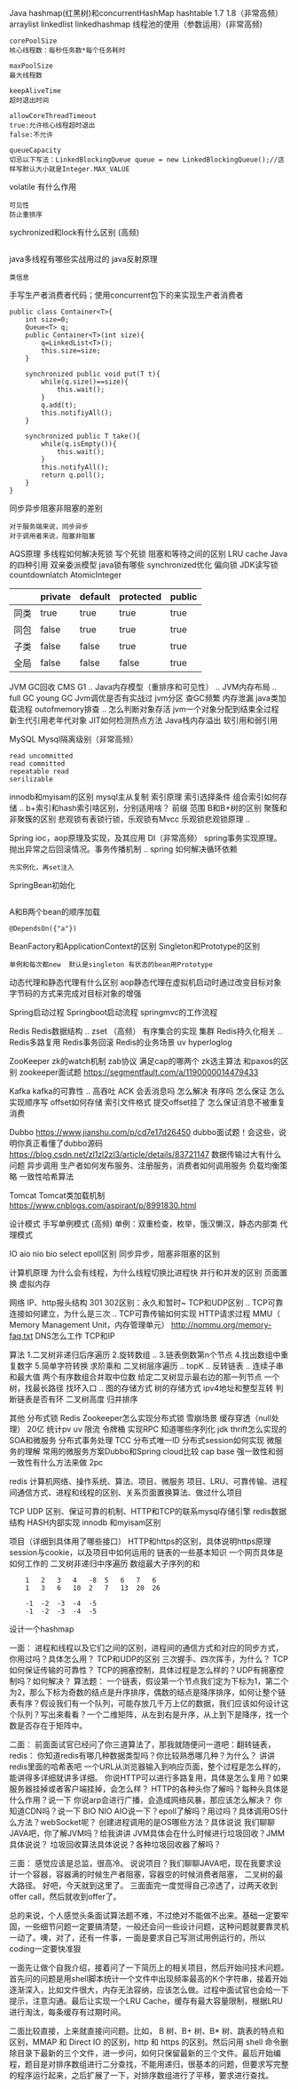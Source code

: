 Java
hashmap(红黑树)和concurrentHashMap hashtable 1.7 1.8（非常高频）
arraylist linkedlist linkedhashmap
线程池的使用（参数运用）(非常高频)
```
corePoolSize
核心线程数：每秒任务数*每个任务耗时

maxPoolSize
最大线程数

keepAliveTime
超时退出时间

allowCoreThreadTimeout
true:允许核心线程超时退出
false:不允许

queueCapacity
切忌以下写法：LinkedBlockingQueue queue = new LinkedBlockingQueue();//这样写默认大小就是Integer.MAX_VALUE
```
volatile 有什么作用
```
可见性
防止重排序
```
sychronized和lock有什么区别 (高频)
```

```
java多线程有哪些实战用过的
java反射原理
```
类信息
```
手写生产者消费者代码；使用concurrent包下的来实现生产者消费者
```
public class Container<T>{
    int size=0;
    Queue<T> q;
    public Container<T>(int size){
        q=LinkedList<T>();
        this.size=size;
    }

    synchronized public void put(T t){
        while(q.size()==size){
            this.wait();
        }
        q.add(t);
        this.notifiyAll();
    }

    synchronized public T take(){
        while(q.isEmpty()){
            this.wait();
        }
        this.notifyAll();
        return q.poll();
    }
}
```
同步异步阻塞非阻塞的差别
```
对于服务端来说，同步异步
对于调用者来说，阻塞非阻塞
```
AQS原理
多线程如何解决死锁  写个死锁
阻塞和等待之间的区别
LRU cache
Java的四种引用
双亲委派模型
java锁有哪些
synchronized优化 偏向锁
JDK读写锁 countdownlatch AtomicInteger

||private|default|protected|public|
|---|----|-------|---------|------|
|同类|true|true|true|true|
|同包|false|true|true|true|
|子类|false|false|true|true|
|全局|false|false|false|true|

JVM
GC回收 
CMS G1 ..
Java内存模型（重排序和可见性） ..
JVM内存布局  ..
full GC  young GC
Jvm调优是否有实战过  jvm分区
查GC频繁 内存泄漏
java类加载流程
outofmemory排查 ..
怎么判断对象存活
jvm一个对象分配到结束全过程
新生代引用老年代对象
JIT如何检测热点方法
Java栈内存溢出 软引用和弱引用


MySQL
Mysql隔离级别（非常高频） 
```
read uncommitted
read committed
repeatable read
serilizable
```
innodb和myisam的区别
mysql主从复制
索引原理  索引选择条件 组合索引如何存储  ..
b+索引和hash索引啥区别，分别适用啥？ 前缀 范围 
B和B+树的区别
聚簇和非聚簇的区别
悲观锁有表锁行锁，乐观锁有Mvcc  乐观锁悲观锁原理    ..


Spring
ioc，aop原理及实现，及其应用 DI（非常高频）
spring事务实现原理。抛出异常之后回滚情况。事务传播机制  ..
spring 如何解决循环依赖
```
先实例化，再set注入
```
SpringBean初始化
```

```
A和B两个bean的顺序加载   
```
@DependsOn({"a"})
```
BeanFactory和ApplicationContext的区别
Singleton和Prototype的区别   
```
单例和每次都new  默认是singleton 有状态的bean用Prototype
```
动态代理和静态代理有什么区别   aop静态代理在虚拟机启动时通过改变目标对象字节码的方式来完成对目标对象的增强 

Spring启动过程 
Springboot启动流程 
springmvc的工作流程


Redis
Redis数据结构   ..
zset （高频）
有序集合的实现
集群
Redis持久化相关  ..
Redis多路复用
Redis事务回滚
Redis的业务场景
uv hyperloglog


ZooKeeper
zk的watch机制
zab协议
满足cap的哪两个
zk选主算法  和paxos的区别
zookeeper面试题     https://segmentfault.com/a/1190000014479433


Kafka
kafka的可靠性 ..
高吞吐 ACK 会丢消息吗 怎么解决  有序吗 怎么保证  怎么实现顺序写
offset如何存储 索引文件格式  提交offset挂了 怎么保证消息不被重复消费


Dubbo
https://www.jianshu.com/p/cd7e17d26450   dubbo面试题！会这些，说明你真正看懂了dubbo源码
https://blog.csdn.net/zl1zl2zl3/article/details/83721147
数据传输过大有什么问题
异步调用
生产者如何发布服务、注册服务，消费者如何调用服务
负载均衡策略  一致性哈希算法

Tomcat
Tomcat类加载机制    https://www.cnblogs.com/aspirant/p/8991830.html



设计模式
手写单例模式 (高频)
单例：双重检查，枚举，饿汉懒汉，静态内部类
代理模式


IO
aio nio bio
select epoll区别
同步异步，阻塞非阻塞的区别

计算机原理
为什么会有线程，为什么线程切换比进程快
并行和并发的区别
页面置换
虚拟内存


网络
IP、http报头结构
301 302区别：永久和暂时~
TCP和UDP区别     ..
TCP可靠连接如何建立，为什么是三次  ..
TCP可靠传输如何实现
HTTP请求过程 
MMU（ Memory Management Unit，内存管理单元）
http://nommu.org/memory-faq.txt
DNS怎么工作
TCP和IP


算法
1.二叉树非递归后序遍历
2.旋转数组  ..
3.链表倒数第n个节点
4.找出数组中重复数字
5.简单字符转换
求阶乘和
二叉树层序遍历  ..
topK ..
反转链表    ..
连续子串和最大值
两个有序数组合并取中位数
给定二叉树显示最右边的那一列节点
一个树，找最长路径
找环入口 ..
图的存储方式
树的存储方式
ipv4地址和整型互转
判断链表是否有环
二叉树高度
归并排序


其他
分布式锁   Redis Zookeeper怎么实现分布式锁
雪崩场景
缓存穿透（null处理）
20亿 统计pv uv
限流 令牌桶
实现RPC
知道哪些序列化  jdk thrift怎么实现的
SOA和微服务
分布式事务处理 TCC
分布式唯一ID
分布式session如何实现
微服务的理解   常用的微服务方案Dubbo和Spring cloud比较
cap base
强一致性和弱一致性有什么方法来做
2pc


redis 计算机网络、操作系统、算法、项目、微服务
项目、LRU、可靠传输、进程间通信方式、进程和线程的区别、关系页面置换算法、做过什么项目

TCP UDP 区别、保证可靠的机制、HTTP和TCP的联系mysql存储引擎
redis数据结构 HASH内部实现 innodb 和myisam区别

项目（详细到具体用了哪些接口）
HTTP和https的区别，具体说明https原理
session与cookie，以及项目中如何运用的
链表的一些基本知识
一个网页具体是如何工作的
二叉树非递归中序遍历
数组最大子序列的和
```
    1   2   3   4   -8  5   6   7   6
    1   3   6   10  2   7   13  20  26

    -1  -2  -3  -4  -5
    -1  -2  -3  -4  -5
```
设计一个hashmap


一面： 进程和线程以及它们之间的区别，进程间的通信方式和对应的同步方式，你用过吗？具体怎么用？ TCP和UDP的区别 三次握手、四次挥手，为什么？ TCP如何保证传输的可靠性？ TCP的拥塞控制，具体过程是怎么样的？UDP有拥塞控制吗？如何解决？ 算法题： 一个链表，假设第一个节点我们定为下标为1，第二个为2，那么下标为奇数的结点是升序排序，偶数的结点是降序排序，如何让整个链表有序？假设我们有一个队列，可能存放几千万上亿的数据，我们应该如何设计这个队列？写出来看看？一个二维矩阵，从左到右是升序，从上到下是降序，找一个数是否存在于矩阵中。

二面： 前面面试官已经问了你三道算法了，那我就随便问一道吧：翻转链表，redis： 你知道redis有哪几种数据类型吗？你比较熟悉哪几种？为什么？ 讲讲redis里面的哈希表吧 一个URL从浏览器输入到响应页面，整个过程是怎么样的，能讲得多详细就讲多详细。 你说HTTP可以进行多路复用，具体是怎么复用？如果服务器挂掉或者客户端挂掉，会怎么样？ HTTP的各种头你了解吗？每种头具体是什么作用？说一下 你说arp会进行广播，会造成网络风暴，那应该怎么解决？ 你知道CDN吗？说一下 BIO NIO AIO说一下？epoll了解吗？用过吗？具体调用OS什么方法？webSocket呢？ 创建进程调用的是OS哪些方法？具体说说 我们聊聊JAVA吧，你了解JVM吗？给我讲讲 JVM具体会在什么时候进行垃圾回收？JMM具体说说？ 垃圾回收算法具体说说？各种垃圾回收器了解吗？

三面： 感觉应该是总监，很高冷。 说说项目？我们聊聊JAVA吧，现在我要求设计一个容器，容器满的时候生产者阻塞，容器空的时候消费者阻塞， 二叉树的最大路径。 好吧，今天就到这里了。 三面面完一度觉得自己凉透了，过两天收到offer call，然后就收到offer了。

总的来说，个人感觉头条面试算法题不难，不过绝对不能做不出来。基础一定要牢固，一些细节问题一定要搞清楚，一般还会问一些设计问题，这种问题就要靠灵机一动了。噢，对了，还有一件事，一面是要求自己写测试用例运行的，所以coding一定要快准狠


一面先让做个自我介绍，接着问了一下简历上的相关项目，然后开始问技术问题。首先问的问题是用shell脚本统计一个文件中出现频率最高的K个字符串，接着开始逐渐深入，比如文件很大，内存无法容纳，应该怎么做。过程中面试官也会给一下提示，注意沟通。最后让实现一个LRU Cache，缓存有最大容量限制，根据LRU进行淘汰，每条缓存有过期时间。    

二面比较直接，上来就直接问问题。比如， B 树、B+ 树、B* 树、跳表的特点和区别，MMAP 和 Direct IO 的区别，http 和 https 的区别。然后问用 shell 命令删除目录下最新的三个文件，进一步问，如何只保留最新的三个文件。最后开始编程，题目是对排序数组进行二分查找，不能用递归，很基本的问题，但要求写完整的程序运行起来，之后扩展了一下，对排序数组进行了平移，要求进行查找。